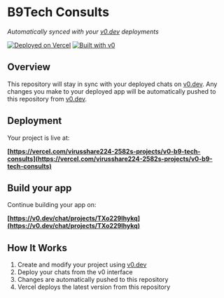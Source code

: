 # B9Tech Consults

*Automatically synced with your [v0.dev](https://v0.dev) deployments*

[![Deployed on Vercel](https://img.shields.io/badge/Deployed%20on-Vercel-black?style=for-the-badge&logo=vercel)](https://vercel.com/virusshare224-2582s-projects/v0-b9-tech-consults)
[![Built with v0](https://img.shields.io/badge/Built%20with-v0.dev-black?style=for-the-badge)](https://v0.dev/chat/projects/TXo229Ihykq)

## Overview

This repository will stay in sync with your deployed chats on [v0.dev](https://v0.dev).
Any changes you make to your deployed app will be automatically pushed to this repository from [v0.dev](https://v0.dev).

## Deployment

Your project is live at:

**[https://vercel.com/virusshare224-2582s-projects/v0-b9-tech-consults](https://vercel.com/virusshare224-2582s-projects/v0-b9-tech-consults)**

## Build your app

Continue building your app on:

**[https://v0.dev/chat/projects/TXo229Ihykq](https://v0.dev/chat/projects/TXo229Ihykq)**

## How It Works

1. Create and modify your project using [v0.dev](https://v0.dev)
2. Deploy your chats from the v0 interface
3. Changes are automatically pushed to this repository
4. Vercel deploys the latest version from this repository
